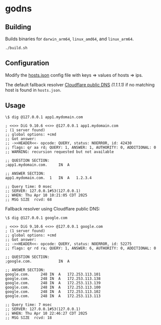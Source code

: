 # godns

## Building

Builds binaries for `darwin_arm64`, `linux_amd64`, and `linux_arm64`.

```shell
./build.sh
```

## Configuration

Modify the [hosts.json](https://github.com/nodesocket/godns/blob/master/hosts.json) config file with keys => values of hosts => ips.

The default fallback resolver [Cloudflare public DNS](https://developers.cloudflare.com/1.1.1.1/) _(1.1.1.1)_ if no matching host is found in `hosts.json`.

## Usage

```shell
\$ dig @127.0.0.1 app1.mydomain.com

; <<>> DiG 9.10.6 <<>> @127.0.0.1 app1.mydomain.com
; (1 server found)
;; global options: +cmd
;; Got answer:
;; ->>HEADER<<- opcode: QUERY, status: NOERROR, id: 42430
;; flags: qr aa rd; QUERY: 1, ANSWER: 1, AUTHORITY: 0, ADDITIONAL: 0
;; WARNING: recursion requested but not available

;; QUESTION SECTION:
;app1.mydomain.com.     IN  A

;; ANSWER SECTION:
app1.mydomain.com.  1   IN  A   1.2.3.4

;; Query time: 0 msec
;; SERVER: 127.0.0.1#53(127.0.0.1)
;; WHEN: Thu Apr 10 10:21:05 CDT 2025
;; MSG SIZE  rcvd: 68
```

Fallback resolver using Cloudflare public DNS:


```shell
\$ dig @127.0.0.1 google.com

; <<>> DiG 9.10.6 <<>> @127.0.0.1 google.com
; (1 server found)
;; global options: +cmd
;; Got answer:
;; ->>HEADER<<- opcode: QUERY, status: NOERROR, id: 52275
;; flags: qr rd ra; QUERY: 1, ANSWER: 6, AUTHORITY: 0, ADDITIONAL: 0

;; QUESTION SECTION:
;google.com.            IN  A

;; ANSWER SECTION:
google.com.     248 IN  A   172.253.113.101
google.com.     248 IN  A   172.253.113.138
google.com.     248 IN  A   172.253.113.139
google.com.     248 IN  A   172.253.113.100
google.com.     248 IN  A   172.253.113.102
google.com.     248 IN  A   172.253.113.113

;; Query time: 7 msec
;; SERVER: 127.0.0.1#53(127.0.0.1)
;; WHEN: Thu Apr 10 22:46:27 CDT 2025
;; MSG SIZE  rcvd: 18
```
